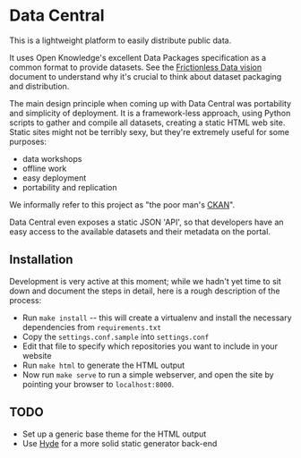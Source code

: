 Data Central
============

This is a lightweight platform to easily distribute public data.

It uses Open Knowledge's excellent Data Packages specification as a
common format to provide datasets. See the [Frictionless Data
vision](http://data.okfn.org/vision) document to understand why it's
crucial to think about dataset packaging and distribution.

The main design principle when coming up with Data Central was
portability and simplicity of deployment. It is a framework-less
approach, using Python scripts to gather and compile all datasets,
creating a static HTML web site. Static sites might not be terribly
sexy, but they're extremely useful for some purposes:

 * data workshops
 * offline work
 * easy deployment
 * portability and replication

We informally refer to this project as "the poor man's
[CKAN](http://ckan.org)".

Data Central even exposes a static JSON 'API', so that developers 
have an easy access to the available datasets and their metadata 
on the portal.

Installation
------------

Development is very active at this moment; while we hadn't yet time to
sit down and document the steps in detail, here is a rough description
of the process:

 * Run `make install` -- this will create a virtualenv and install the
   necessary dependencies from `requirements.txt`
 * Copy the `settings.conf.sample` into `settings.conf`
 * Edit that file to specify which repositories you want to include in
   your website
 * Run `make html` to generate the HTML output
 * Now run `make serve` to run a simple webserver, and open the site
   by pointing your browser to `localhost:8000`.


TODO
----

 * Set up a generic base theme for the HTML output
 * Use [Hyde](http://pypi.python.org/pypi/hyde/0.8.4) for a more solid 
   static generator back-end